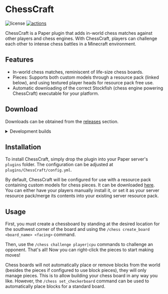 # ChessCraft
![license](https://img.shields.io/github/license/jpenilla/chesscraft) <!-- commented until a release ![release](https://img.shields.io/github/v/release/jpenilla/chesscraft?color=blue&label=version)--> [![actions](https://github.com/jpenilla/chesscraft/workflows/build/badge.svg?branch=master)](https://github.com/jpenilla/chesscraft/actions)

ChessCraft is a Paper plugin that adds in-world chess matches against other players and chess engines.
With ChessCraft, players can challenge each other to intense chess battles in a Minecraft environment.

## Features

- In-world chess matches, reminiscent of life-size chess boards.
- Pieces: Supports both custom models through a resource pack (linked below), and using textured player heads for resource pack free use.
- Automatic downloading of the correct Stockfish (chess engine powering ChessCraft) executable for your platform.

## Download

Downloads can be obtained from the [releases](https://github.com/jpenilla/chesscraft/releases) section.

<details>
<summary>Development builds</summary>

> Development builds are available at https://link.link
</details>

## Installation

To install ChessCraft, simply drop the plugin into your Paper server's `plugins` folder.
The configuration can be adjusted at `plugins/ChessCraft/config.yml`.

By default, ChessCraft will be configured for use with a resource pack containing custom models for chess pieces.
It can be downloaded [here](https://github.com/jpenilla/chesscraft/raw/master/resources/ChessCraft_Resource_Pack.zip). You can either have your players manually install it, or set it as your server resource pack/merge its contents into your existing server resource pack.

## Usage

First, you must create a chessboard by standing at the desired location for the southwest corner of the board and using the `/chess create_board <board_name> <facing>` command.

Then, use the `/chess challenge player|cpu` commands to challenge an opponent. That's all! Now you can right-click the pieces to start making moves!

Chess boards will not automatically place or remove blocks from the world (besides the pieces if configured to use block pieces), they will only manage pieces. This is to allow
building your chess board in any way you like. However, the `/chess set_checkerboard` command can be used to automatically place blocks for a standard board.
